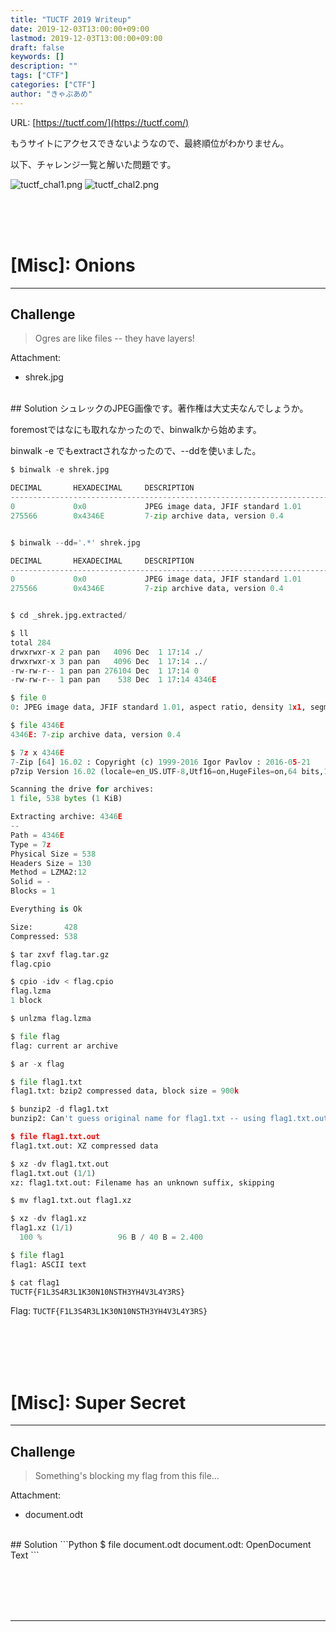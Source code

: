 ```yaml
---
title: "TUCTF 2019 Writeup"
date: 2019-12-03T13:00:00+09:00
lastmod: 2019-12-03T13:00:00+09:00
draft: false
keywords: []
description: ""
tags: ["CTF"]
categories: ["CTF"]
author: "きゃぷあめ"
---
```

URL: [https://tuctf.com/](https://tuctf.com/)

もうサイトにアクセスできないようなので、最終順位がわかりません。

以下、チャレンジ一覧と解いた問題です。

<img src="https://captureamerica.github.io/writeups/img/tuctf_chal1.png" alt="tuctf_chal1.png">

<img src="https://captureamerica.github.io/writeups/img/tuctf_chal2.png" alt="tuctf_chal2.png">
<br /><br />



<br /><br />
# [Misc]: Onions
- - -
## Challenge
> Ogres are like files -- they have layers!

Attachment:

- shrek.jpg


<br />
## Solution
シュレックのJPEG画像です。著作権は大丈夫なんでしょうか。

foremostではなにも取れなかったので、binwalkから始めます。

binwalk -e でもextractされなかったので、--ddを使いました。

```Python
$ binwalk -e shrek.jpg

DECIMAL       HEXADECIMAL     DESCRIPTION
--------------------------------------------------------------------------------
0             0x0             JPEG image data, JFIF standard 1.01
275566        0x4346E         7-zip archive data, version 0.4


$ binwalk --dd='.*' shrek.jpg

DECIMAL       HEXADECIMAL     DESCRIPTION
--------------------------------------------------------------------------------
0             0x0             JPEG image data, JFIF standard 1.01
275566        0x4346E         7-zip archive data, version 0.4


$ cd _shrek.jpg.extracted/

$ ll
total 284
drwxrwxr-x 2 pan pan   4096 Dec  1 17:14 ./
drwxrwxr-x 3 pan pan   4096 Dec  1 17:14 ../
-rw-rw-r-- 1 pan pan 276104 Dec  1 17:14 0
-rw-rw-r-- 1 pan pan    538 Dec  1 17:14 4346E

$ file 0
0: JPEG image data, JFIF standard 1.01, aspect ratio, density 1x1, segment length 16, comment: "CREATOR: gd-jpeg v1.0 (using IJG JPEG v62), default quality", baseline, precision 8, 2048x1234, frames 3

$ file 4346E
4346E: 7-zip archive data, version 0.4

$ 7z x 4346E
7-Zip [64] 16.02 : Copyright (c) 1999-2016 Igor Pavlov : 2016-05-21
p7zip Version 16.02 (locale=en_US.UTF-8,Utf16=on,HugeFiles=on,64 bits,1 CPU Intel(R) Core(TM) i5-3230M CPU @ 2.60GHz (306A9),ASM,AES-NI)

Scanning the drive for archives:
1 file, 538 bytes (1 KiB)

Extracting archive: 4346E
--
Path = 4346E
Type = 7z
Physical Size = 538
Headers Size = 130
Method = LZMA2:12
Solid = -
Blocks = 1

Everything is Ok

Size:       428
Compressed: 538

$ tar zxvf flag.tar.gz
flag.cpio

$ cpio -idv < flag.cpio
flag.lzma
1 block

$ unlzma flag.lzma

$ file flag
flag: current ar archive

$ ar -x flag

$ file flag1.txt
flag1.txt: bzip2 compressed data, block size = 900k

$ bunzip2 -d flag1.txt
bunzip2: Can't guess original name for flag1.txt -- using flag1.txt.out

$ file flag1.txt.out
flag1.txt.out: XZ compressed data

$ xz -dv flag1.txt.out
flag1.txt.out (1/1)
xz: flag1.txt.out: Filename has an unknown suffix, skipping

$ mv flag1.txt.out flag1.xz

$ xz -dv flag1.xz
flag1.xz (1/1)
  100 %                 96 B / 40 B = 2.400

$ file flag1
flag1: ASCII text

$ cat flag1
TUCTF{F1L3S4R3L1K30N10NSTH3YH4V3L4Y3RS}
```


Flag: `TUCTF{F1L3S4R3L1K30N10NSTH3YH4V3L4Y3RS}`


<br><br>
<br><br>
# [Misc]: Super Secret
- - -
## Challenge
> Something's blocking my flag from this file...

Attachment:

- document.odt


<br />
## Solution
```Python
$ file document.odt
document.odt: OpenDocument Text
```



<br /><br />
<br /><br />
- - -
<br /><br />
<br /><br />

